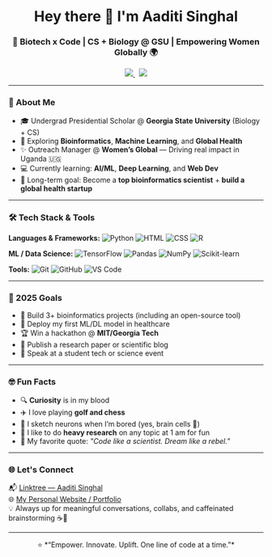 <h1 align="center">Hey there 👋 I'm Aaditi Singhal</h1>
<h3 align="center">🚀 Biotech x Code | CS + Biology @ GSU | Empowering Women Globally 🌍</h3>

<p align="center">
  <a href="https://linktr.ee/Aaditi_Singhal" target="_blank">
    <img src="https://img.shields.io/badge/Linktree-Connect-brightgreen?style=flat&logo=linktree&logoColor=white" />
  </a>
  &nbsp;
  <a href="https://aaditisinghal.github.io/" target="_blank">
    <img src="https://img.shields.io/badge/Portfolio-Visit-blueviolet?style=flat&logo=githubpages&logoColor=white" />
  </a>
</p>

---

### 💫 About Me
- 🎓 Undergrad Presidential Scholar @ **Georgia State University** (Biology + CS)
- 🧬 Exploring **Bioinformatics**, **Machine Learning**, and **Global Health**
- ✨ Outreach Manager @ **Women’s Global** — Driving real impact in Uganda 🇺🇬
- 💻 Currently learning: **AI/ML**, **Deep Learning**, and **Web Dev**
- 🧠 Long-term goal: Become a **top bioinformatics scientist** + **build a global health startup**

---

### 🛠️ Tech Stack & Tools

**Languages & Frameworks:**
![Python](https://img.shields.io/badge/-Python-3776AB?style=flat&logo=python&logoColor=white)
![HTML](https://img.shields.io/badge/-HTML5-E34F26?style=flat&logo=html5&logoColor=white)
![CSS](https://img.shields.io/badge/-CSS3-1572B6?style=flat&logo=css3&logoColor=white)
![R](https://img.shields.io/badge/-R-276DC3?style=flat&logo=r&logoColor=white)

**ML / Data Science:**
![TensorFlow](https://img.shields.io/badge/-TensorFlow-FF6F00?style=flat&logo=tensorflow&logoColor=white)
![Pandas](https://img.shields.io/badge/-Pandas-150458?style=flat&logo=pandas)
![NumPy](https://img.shields.io/badge/-NumPy-013243?style=flat&logo=numpy&logoColor=white)
![Scikit-learn](https://img.shields.io/badge/-Scikit%20Learn-F7931E?style=flat&logo=scikit-learn&logoColor=white)

**Tools:**
![Git](https://img.shields.io/badge/-Git-F05032?style=flat&logo=git&logoColor=white)
![GitHub](https://img.shields.io/badge/-GitHub-181717?style=flat&logo=github)
![VS Code](https://img.shields.io/badge/-VS%20Code-007ACC?style=flat&logo=visual-studio-code)

---

### 🎯 2025 Goals
- 🔬 Build 3+ bioinformatics projects (including an open-source tool)
- 🤖 Deploy my first ML/DL model in healthcare
- 🏆 Win a hackathon @ **MIT/Georgia Tech**
- 📝 Publish a research paper or scientific blog
- 🎤 Speak at a student tech or science event

---

### 🤓 Fun Facts
- 🔍 **Curiosity** is in my blood
- ✈️ I love playing **golf and chess**
- 🎨 I sketch neurons when I’m bored (yes, brain cells 🧠)
- 🧪 I like to do **heavy research** on any topic at 1 am for fun
- 💬 My favorite quote: *"Code like a scientist. Dream like a rebel."*

---

### 🌐 Let's Connect
📬 [Linktree — Aaditi Singhal](https://linktr.ee/Aaditi_Singhal)  
🌐 [My Personal Website / Portfolio](https://aaditisinghal.github.io/)  
💡 Always up for meaningful conversations, collabs, and caffeinated brainstorming ☕💬

---

<p align="center">
  ⭐ *“Empower. Innovate. Uplift. One line of code at a time.”*
</p>

